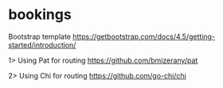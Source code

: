 # bookings

Bootstrap template 
  https://getbootstrap.com/docs/4.5/getting-started/introduction/

1> Using Pat for routing
https://github.com/bmizerany/pat

2> Using Chi for routing
https://github.com/go-chi/chi